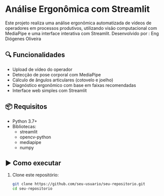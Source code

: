 # Análise Ergonômica com Streamlit

Este projeto realiza uma análise ergonômica automatizada de vídeos de operadores em processos produtivos, utilizando visão computacional com MediaPipe e uma interface interativa com Streamlit.
Desenvolvido por : Eng Diógenes Oliveira

## 🔍 Funcionalidades

- Upload de vídeo do operador
- Detecção de pose corporal com MediaPipe
- Cálculo de ângulos articulares (cotovelo e joelho)
- Diagnóstico ergonômico com base em faixas recomendadas
- Interface web simples com Streamlit

## 📦 Requisitos

- Python 3.7+
- Bibliotecas:
  - streamlit
  - opencv-python
  - mediapipe
  - numpy

## ▶️ Como executar

1. Clone este repositório:
   ```bash
   git clone https://github.com/seu-usuario/seu-repositorio.git
   cd seu-repositorio
   ```
